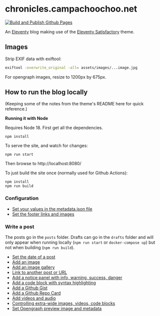 # chronicles.campachoochoo.net

[![Build and Publish Github Pages](https://github.com/pwrignall/pwrignall.github.io/actions/workflows/staticsite.yml/badge.svg?branch=master)](https://github.com/pwrignall/pwrignall.github.io/actions/workflows/staticsite.yml)

An [Eleventy](https://11ty.dev) blog making use of the [Eleventy Satisfactory](https://github.com/mendhak/eleventy-satisfactory) theme.

## Images

Strip EXIF data with exiftool:

```bash
exiftool -overwrite_original -all= assets/images/...image.jpg
```

For opengraph images, resize to 1200px by 675px.


## How to run the blog locally

(Keeping some of the notes from the theme's README here for quick reference.)


**Running it with Node**

Requires Node 18. First get all the dependencies.

```
npm install
```

To serve the site, and watch for changes:

```
npm run start
```

Then browse to http://localhost:8080/

To just build the site once (normally used for Github Actions):

```
npm install
npm run build
```

### Configuration

- [Set your values in the metadata.json file](https://code.mendhak.com/eleventy-satisfactory/edit-the-metadata/)
- [Set the footer links and images](https://code.mendhak.com/eleventy-satisfactory/set-footer-links/)

### Write a post

The posts go in the `posts` folder. Drafts can go in the `drafts` folder and will only appear when running locally (`npm run start` or `docker-compose up`) but not when building (`npm run build`).

- [Set the date of a post](https://code.mendhak.com/eleventy-satisfactory/set-date-of-post/)
- [Add an image](https://code.mendhak.com/eleventy-satisfactory/post-with-an-image/)
- [Add an image gallery](https://code.mendhak.com/eleventy-satisfactory/post-with-a-gallery/)
- [Link to another post or URL](https://code.mendhak.com/eleventy-satisfactory/posting-links/)
- [Add a notice panel with info, warning, success, danger](https://code.mendhak.com/eleventy-satisfactory/post-notice/)
- [Add a code block with syntax highlighting](https://code.mendhak.com/eleventy-satisfactory/post-with-code/)
- [Add a Github Gist](https://code.mendhak.com/eleventy-satisfactory/post-with-github-gists/)
- [Add a Github Repo Card](https://code.mendhak.com/eleventy-satisfactory/github-repo-card/)
- [Add videos and audio](https://code.mendhak.com/eleventy-satisfactory/post-with-iframes-videos-third-party/)
- [Controlling extra-wide images, videos, code blocks](https://code.mendhak.com/eleventy-satisfactory/extra-wide-full-width-images-videos/)
- [Set Opengraph preview image and metadata](https://code.mendhak.com/eleventy-satisfactory/opengraph-preview-data/)

